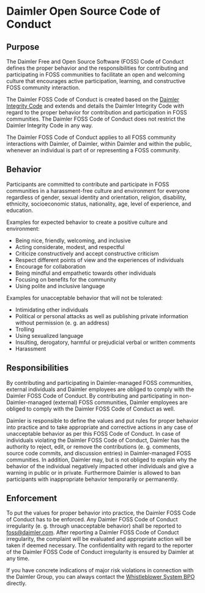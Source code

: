 # Daimler Open Source Code of Conduct


## Purpose

The Daimler Free and Open Source Software (FOSS) Code of Conduct defines the proper behavior and the responsibilities for contributing and participating in FOSS communities to facilitate an open and welcoming culture that encourages active participation, learning, and constructive FOSS community interaction.

The Daimler FOSS Code of Conduct is created based on the [Daimler Integrity Code](https://www.daimler.com/company/corporate-governance/compliance/principles.html) and extends and details the Daimler Integrity Code with regard to the proper behavior for contribution and participation in FOSS communities. The Daimler FOSS Code of Conduct does not restrict the Daimler Integrity Code in any way.

The Daimler FOSS Code of Conduct applies to all FOSS community interactions with Daimler, of Daimler, within Daimler and within the public, whenever an individual is part of or representing a FOSS community.

## Behavior

Participants are committed to contribute and participate in FOSS communities in a harassment-free culture and environment for everyone regardless of gender, sexual identity and orientation, religion, disability, ethnicity, socioeconomic status, nationality, age, level of experience, and education.

Examples for expected behavior to create a positive culture and environment:

* Being nice, friendly, welcoming, and inclusive
* Acting considerate, modest, and respectful
* Criticize constructively and accept constructive criticism
* Respect different points of view and the experiences of individuals
* Encourage for collaboration
* Being mindful and empathetic towards other individuals
* Focusing on benefits for the community
* Using polite and inclusive language

Examples for unacceptable behavior that will not be tolerated:

* Intimidating other individuals
* Political or personal attacks as well as publishing private information without permission (e. g. an address)
* Trolling
* Using sexualized language
* Insulting, derogatory, harmful or prejudicial verbal or written comments
* Harassment

## Responsibilities

By contributing and participating in Daimler-managed FOSS communities, external individuals and Daimler employees are obliged to comply with the Daimler FOSS Code of Conduct.  By contributing and participating in non-Daimler-managed (external) FOSS communities, Daimler employees are obliged to comply with the Daimler FOSS Code of Conduct as well.

Daimler is responsible to define the values and put rules for proper behavior into practice and to take appropriate and corrective actions in any case of unacceptable behavior as per this FOSS Code of Conduct. In case of individuals violating the Daimler FOSS Code of Conduct, Daimler has the authority to reject, edit, or remove the contributions (e. g. comments, source code commits, and discussion entries) in Daimler-managed FOSS communities. In addition, Daimler may, but is not obliged to explain why the behavior of the individual negatively impacted other individuals and give a warning in public or in private. Furthermore Daimler is allowed to ban participants with inappropriate behavior temporarily or permanently.


## Enforcement

To put the values for proper behavior into practice, the Daimler FOSS Code of Conduct has to be enforced. Any Daimler FOSS Code of Conduct irregularity (e. g. through unacceptable behavior) shall be reported to foss@daimler.com. After reporting a Daimler FOSS Code of Conduct irregularity, the complaint will be evaluated and appropriate action will be taken if deemed necessary. The confidentiality with regard to the reporter of the Daimler FOSS Code of Conduct irregularity is ensured by Daimler at any time.

If you have concrete indications of major risk violations in connection with the Daimler Group, you can always contact the [Whistleblower System BPO](https://www.daimler.com/company/corporate-governance/compliance/bpo.html) directly.
